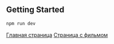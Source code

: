 

## Getting Started


```bash
npm run dev

```

 [Главная страница](https://github.com/amirhraj/Cinema/blob/main/Cinema_Front.PNG)
 [Страница с фильмом](https://github.com/amirhraj/Cinema/blob/main/Cinema_card.PNG)


